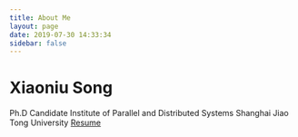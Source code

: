 ```yaml
---
title: About Me
layout: page
date: 2019-07-30 14:33:34
sidebar: false
---
```

# Xiaoniu Song
Ph.D Candidate
Institute of Parallel and Distributed Systems
Shanghai Jiao Tong University
[Resume](/uploads/resume.pdf)